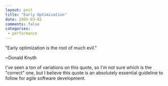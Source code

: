 ```yaml
---
layout: post
title: "Early Optimization"
date: 2005-03-02
comments: false
categories:
 - performance
---
```


"Early optimization is the root of much evil."
   
   
~Donald Knuth

   
I've seen a ton of variations on this quote, so I'm not sure which is the "correct" one, but I believe this quote is an absolutely essential guideline to follow for agile software development.

